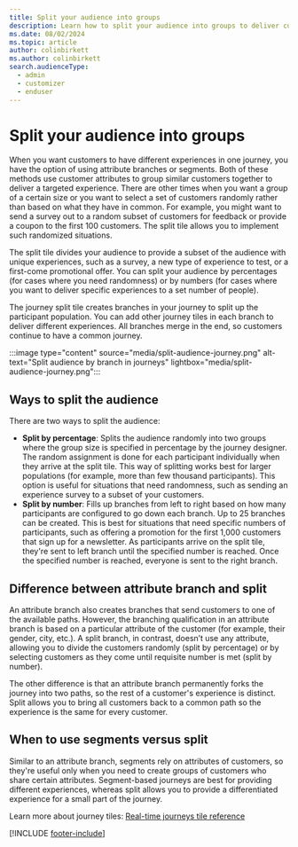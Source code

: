 ```yaml
---
title: Split your audience into groups
description: Learn how to split your audience into groups to deliver customer experiences in Dynamics 365 Customer Insights - Journeys.
ms.date: 08/02/2024
ms.topic: article
author: colinbirkett
ms.author: colinbirkett
search.audienceType: 
  - admin
  - customizer
  - enduser
---
```


# Split your audience into groups

When you want customers to have different experiences in one journey, you have the option of using attribute branches or segments. Both of these methods use customer attributes to group similar customers together to deliver a targeted experience. There are other times when you want a group of a certain size or you want to select a set of customers randomly rather than based on what they have in common. For example, you might want to send a survey out to a random subset of customers for feedback or provide a coupon to the first 100 customers. The split tile allows you to implement such randomized situations.

The split tile divides your audience to provide a subset of the audience with unique experiences, such as a survey, a new type of experience to test, or a first-come promotional offer. You can split your audience by percentages (for cases where you need randomness) or by numbers (for cases where you want to deliver specific experiences to a set number of people).

The journey split tile creates branches in your journey to split up the participant population. You can add other journey tiles in each branch to deliver different experiences. All branches merge in the end, so customers continue to have a common journey.

:::image type="content" source="media/split-audience-journey.png" alt-text="Split audience by branch in journeys" lightbox="media/split-audience-journey.png":::

## Ways to split the audience

There are two ways to split the audience:

* **Split by percentage**: Splits the audience randomly into two groups where the group size is specified in percentage by the journey designer. The random assignment is done for each participant individually when they arrive at the split tile. This way of splitting works best for larger populations (for example, more than few thousand participants). This option is useful for situations that need randomness, such as sending an experience survey to a subset of your customers.
* **Split by number**: Fills up branches from left to right based on how many participants are configured to go down each branch. Up to 25 branches can be created. This is best for situations that need specific numbers of participants, such as offering a promotion for the first 1,000 customers that sign up for a newsletter. As participants arrive on the split tile, they're sent to left branch until the specified number is reached. Once the specified number is reached, everyone is sent to the right branch.

## Difference between attribute branch and split

An attribute branch also creates branches that send customers to one of the available paths. However, the branching qualification in an attribute branch is based on a particular attribute of the customer (for example, their gender, city, etc.). A split branch, in contrast, doesn’t use any attribute, allowing you to divide the customers randomly (split by percentage) or by selecting customers as they come until requisite number is met (split by number).

The other difference is that an attribute branch permanently forks the journey into two paths, so the rest of a customer's experience is distinct. Split allows you to bring all customers back to a common path so the experience is the same for every customer.

## When to use segments versus split

Similar to an attribute branch, segments rely on attributes of customers, so they're useful only when you need to create groups of customers who share certain attributes. Segment-based journeys are best for providing different experiences, whereas split allows you to provide a differentiated experience for a small part of the journey.

Learn more about journey tiles: [Real-time journeys tile reference](real-time-marketing-tile-reference.md)

[!INCLUDE [footer-include](./includes/footer-banner.md)]